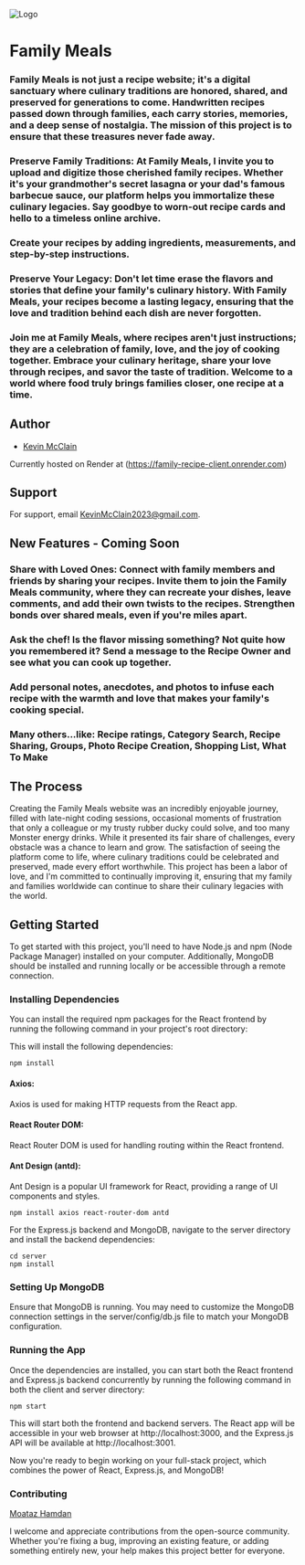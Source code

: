 
![Logo](https://res.cloudinary.com/djvpgim4w/image/upload/v1694741708/Kraft_logo_final_bxruqz.png)


# Family Meals
### Family Meals is not just a recipe website; it's a digital sanctuary where culinary traditions are honored, shared, and preserved for generations to come. Handwritten recipes passed down through families, each carry stories, memories, and a deep sense of nostalgia. The mission of this project is to ensure that these treasures never fade away.

### Preserve Family Traditions: At Family Meals, I invite you to upload and digitize those cherished family recipes. Whether it's your grandmother's secret lasagna or your dad's famous barbecue sauce, our platform helps you immortalize these culinary legacies. Say goodbye to worn-out recipe cards and hello to a timeless online archive.

### Create your recipes by adding ingredients, measurements, and step-by-step instructions. 

### Preserve Your Legacy: Don't let time erase the flavors and stories that define your family's culinary history. With Family Meals, your recipes become a lasting legacy, ensuring that the love and tradition behind each dish are never forgotten.

### Join me at Family Meals, where recipes aren't just instructions; they are a celebration of family, love, and the joy of cooking together. Embrace your culinary heritage, share your love through recipes, and savor the taste of tradition. Welcome to a world where food truly brings families closer, one recipe at a time.

## Author

- [Kevin McClain](https://github.com/kmcclain23)

Currently hosted on Render at (https://family-recipe-client.onrender.com)

## Support

For support, email KevinMcClain2023@gmail.com.

## New Features - Coming Soon

### Share with Loved Ones: Connect with family members and friends by sharing your recipes. Invite them to join the Family Meals community, where they can recreate your dishes, leave comments, and add their own twists to the recipes. Strengthen bonds over shared meals, even if you're miles apart.

### Ask the chef! Is the flavor missing something? Not quite how you remembered it? Send a message to the Recipe Owner and see what you can cook up together.

### Add personal notes, anecdotes, and photos to infuse each recipe with the warmth and love that makes your family's cooking special.

### Many others...like: Recipe ratings, Category Search, Recipe Sharing, Groups, Photo Recipe Creation, Shopping List, What To Make
## The Process

Creating the Family Meals website was an incredibly enjoyable journey, filled with late-night coding sessions, occasional moments of frustration that only a colleague or my trusty rubber ducky could solve, and too many Monster energy drinks. While it presented its fair share of challenges, every obstacle was a chance to learn and grow. The satisfaction of seeing the platform come to life, where culinary traditions could be celebrated and preserved, made every effort worthwhile. This project has been a labor of love, and I'm committed to continually improving it, ensuring that my family and families worldwide can continue to share their culinary legacies with the world.


## Getting Started

To get started with this project, you'll need to have Node.js and npm (Node Package Manager) installed on your computer. Additionally, MongoDB should be installed and running locally or be accessible through a remote connection.

### Installing Dependencies

You can install the required npm packages for the React frontend by running the following command in your project's root directory:

This will install the following dependencies:

    npm install

#### Axios: 
Axios is used for making HTTP requests from the React app.
#### React Router DOM:
React Router DOM is used for handling routing within the React frontend.
#### Ant Design (antd):
Ant Design is a popular UI framework for React, providing a range of UI components and styles.

    npm install axios react-router-dom antd

For the Express.js backend and MongoDB, navigate to the server directory and install the backend dependencies:

    cd server
    npm install


### Setting Up MongoDB
Ensure that MongoDB is running. You may need to customize the MongoDB connection settings in the server/config/db.js file to match your MongoDB configuration.

### Running the App
Once the dependencies are installed, you can start both the React frontend and Express.js backend concurrently by running the following command in both the client and server directory:

    npm start

This will start both the frontend and backend servers. The React app will be accessible in your web browser at http://localhost:3000, and the Express.js API will be available at http://localhost:3001.

Now you're ready to begin working on your full-stack project, which combines the power of React, Express.js, and MongoDB!




### Contributing

[Moataz Hamdan](https://github.com/12mmhamdan)

I welcome and appreciate contributions from the open-source community. Whether you're fixing a bug, improving an existing feature, or adding something entirely new, your help makes this project better for everyone.

